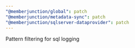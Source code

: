 ```yaml
---
"@memberjunction/global": patch
"@memberjunction/metadata-sync": patch
"@memberjunction/sqlserver-dataprovider": patch
---
```


Pattern filtering for sql logging
